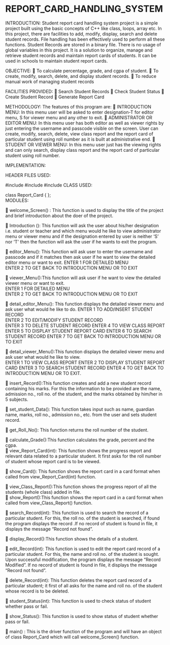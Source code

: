 # REPORT_CARD_HANDLING_SYSTEM


INTRODUCTION:
Student report card handling system project is a simple project built using the basic concepts of C++ like class, loops, array etc. In this project, there are facilities to add, modify, display, search and delete student records. File handling has been effectively used to perform all these functions. Student Records are stored in a binary file. There is no usage of global variables in this project. It is a solution to organize, manage and retrieve student records and maintain report cards of students. It can be used in schools to maintain student report cards.

OBJECTIVE:
	To calculate percentage, grade, and cgpa of student.
	To create, modify, search, delete, and display student records.
	To reduce manual work of managing student records

FACILITIES PROVIDED:
	Search Student Records
	Check Student Status
	Create Student Record
	Generate Report Card

METHODOLOGY:
The features of this program are:
	INTRODUCTION MENU: In this menu user will be asked to enter designation-T for editor menu, S for viewer menu and any other to exit.
	ADMINISTRATOR OR EDITOR MENU:  In this menu user has both editor as well as viewer rights by just entering the username and passcode visible on the screen. User can create, modify, search, delete, view class report and the report card of particular student using roll number as it is built at administrative end.
	STUDENT OR VIEWER MENU: In this menu user just has the viewing rights and can only search, display class report and the report card of particular student using roll number.


IMPLEMENTATION:

HEADER FILES USED:

#include<iostream>
#include<string>
#include<fstream>
CLASS USED:
  
class Report_Card                                                                                                                                   {
};               
MODULES:
  
	welcome_Screen() : This function is used to display the title of the project and brief introduction about the doer of the project.

	Introduction (): This function will ask the user about his/her designation i.e. student or teacher and which menu would he like to view administrator menu or viewer menu and if the designation entered by user is neither ‘S’ nor ‘T’ then the function will ask the user if he wants to exit the program.

	editor_Menu(): This function will ask user to enter the username and passcode and if it matches then ask user if he want to view the detailed editor menu or want to exit.     ENTER 1 FOR DETAILED MENU                                                                                                                             
ENTER 2 TO GET BACK TO INTRODUCTION MENU OR TO EXIT

	 viewer_Menu():This function will ask user if he want to view the detailed viewer menu  or want to exit.  
ENTER 1 FOR DETAILED MENU                                                                                                                             
ENTER 2 TO GET BACK TO INTRODUCTION MENU OR TO EXIT 
   
	detail_editor_Menu(): This function displays the detailed viewer menu and ask user what would he like to do.                                                                    ENTER 1 TO ADD/INSERT STUDENT RECORD      
ENTER 2 TO EDIT/MODIFY STUDENT RECORD                                                                                                    
ENTER 3 TO DELETE STUDENT RECORD 
ENTER 4 TO VIEW CLASS REPORT
ENTER 5 TO DISPLAY STUDENT REPORT CARD 
ENTER 6 TO SEARCH STUDENT RECORD 
ENTER 7 TO GET BACK TO INTRODUCTION MENU OR TO EXIT            
                                                                                                                 
	detail_viewer_Menu():This function displays the detailed viewer menu and ask user what would he like to view.                                                                                                       
ENTER 1 TO VIEW CLASS REPORT
ENTER 2 TO DISPLAY STUDENT REPORT CARD
ENTER 3 TO SEARCH STUDENT RECORD
ENTER 4 TO GET BACK TO INTRODUCTION MENU OR TO EXIT.

	insert_Record():This function creates and add a new student record containing his marks. For this the information to be provided are the name, admission no., roll no. of the student, and the marks obtained by him/her in 5 subjects.   

	set_student_Data(): This function  takes input such as name, guardian name, marks, roll no., admission no., etc. from the user  and sets student record. 

	get_Roll_No(): This function returns the roll number of the student.

	calculate_Grade():This function calculates the grade, percent and the cgpa.                                                          
	view_Report_Card(int): This function shows the progress report and relevant data related to a particular student. It first asks for the roll number of student whose report card is to be viewed.

	show_Card(): This function shows the report card in a card format when called from view_Report_Card(int) function.

	view_Class_Report():This function shows the progress report of all the students (whole class) added in file.                                                                                                                                                                                                                                                                                             
	show_Report():This function shows the report card in a card format when called from view_Class_Report() function. 

	search_Record(int): This function is used to search the record of a particular student. For this, the roll no. of the student is searched, if found the program displays the record .If no record of student is found in file, it displays the message “Record not found”.

	display_Record():This function shows the details of a student.

	edit_Record(int): This function is used to edit the report card record of a particular student. For this, the name and roll no. of the student is sought. Upon successful modification, the program displays the message “Record Modified”. If no record of student is found in file, it displays the message “Record not found”.

	delete_Record(int): This function deletes the report card record of a particular student; it first of all asks for the name and roll no. of the student whose record is to be deleted.      

	student_Status(int): This function is used to check status of student whether pass or fail.

	show_Status(): This function is used to show status of student whether pass or fail.  

	main() : This is the driver function of the program and will have an object of class Report_Card which will call welcome_Screen() function.
           
